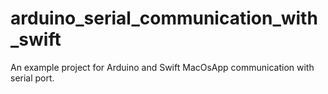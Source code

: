 # arduino_serial_communication_with_swift
An example project for Arduino and Swift MacOsApp communication with serial port.
